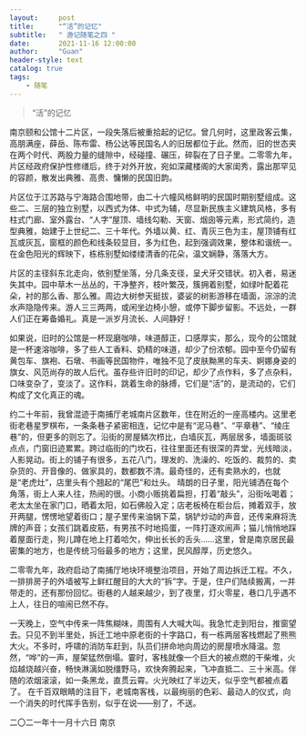 ```yaml
---
layout:     post
title:      "“活”的记忆"
subtitle:   " 游记随笔之四 "
date:       2021-11-16 12:00:00
author:     "Guan"
header-style: text
catalog: true
tags:
    - 随笔
---
```


> “活”的记忆

南京颐和公馆十二片区，一段失落后被重拾起的记忆。曾几何时，这里政客云集，高朋满座，薛岳、陈布雷、杨公达等民国名人的旧居都位于此。然而，旧的世态夹在两个时代、两股力量的缝隙中，经碰撞、碾压，碎裂在了日子里。二零零九年，片区经政府保护性修缮后，终于对外开放，宛如深藏楼阁的大家闺秀，露出那罕见的容颜，散发出典雅、高贵、慵懒的民国旧韵。

片区位于江苏路与宁海路合围地带，由二十六幢风格鲜明的民国时期别墅组成。这些二、三层的独立别墅，以西式为体、中式为辅，尽显新民族主义建筑风格，多有柱式门廊、室外露台、“人字”屋顶、墙线勾勒、天窗、烟囱等元素，形式简约，造型典雅，始建于上世纪二、三十年代。外墙以黄、红、青灰三色为主，屋顶铺有红瓦或灰瓦，窗框的颜色和线条较显目，多为红色，起到强调效果，整体和谐统一。在金色阳光的辉映下，栋栋别墅如缕缕清香的花朵，温文娴静，落落大方。

片区的主径斜东北走向，依别墅坐落，分几条支径，呈犬牙交错状。初入者，易迷失其中。园中草木一丛丛的，干净整齐，枝叶繁茂，簇拥着别墅，如绿叶配着花朵，衬的那么香、那么雅。周边大树参天挺拔，婆娑的树影游移在墙面，淙淙的流水声隐隐传来。游人三三两两，或闲坐边椅小憩，或停下脚步留影。不远处，一群人们正在筹备婚礼。真是一派岁月流长、人间静好！

如果说，旧时的公馆是一杯现磨咖啡，味道醇正，口感厚实，那么，现今的公馆就是一杯速溶咖啡，多了些人工香料、奶精的味道，却少了份浓郁。园中至今仍留有黄包车、旗袍、石墩、书画等民国物件，唯独不见了皮肤黝黑的车夫、婀娜身姿的旗女、风范尚存的故人后代。虽存些许旧时的印记，却少了点作料，多了点杂料，口味变杂了，变淡了。这作料，跳着生命的脉搏，它们是“活”的，是流动的，它们构成了文化真正的魂。

约二十年前，我曾混迹于南捕厅老城南片区数年，住在附近的一座高楼内。这里老街老巷星罗棋布，一条条巷子紧密相连，记忆中是有“泥马巷”、“平章巷”、“绫庄巷”的，但更多的则忘了。沿街的房屋鳞次栉比，白墙灰瓦，两层居多，墙面斑驳点点，门窗旧迹累累。跨过临街的门坎石，往往里面还有很深的弄堂，光线暗淡，人影晃动。街上的铺子有很多，五花八门，理发的、洗澡的、吃饭的、裁剪的、卖杂货的、开音像的、做家具的，数都数不清。最奇怪的，还有卖熟水的，也就是“老虎灶”，店里头有个翘起的“尾巴”和灶头。
晴朗的日子里，阳光铺洒在每个角落，街上人来人往，热闹的很。小商小贩挑着扁担，打着“敲头”，沿街吆喝着；老太太坐在家门口，晒着太阳，如石佛般入定；店老板椅在柜台后，摊着双手，放开两腿，愣愣地望着街口；屋子里传来油锅下菜，锅铲炒动的声音，还传来麻将洗牌的声音；女孩们跳着皮筋，有男孩不时地捣蛋，一阵打逐欢闹声；猫儿悄悄地踩着屋面行走，狗儿蹲在地上打着哈欠，伸出长长的舌头……这里，曾是南京居民最密集的地方，也是传统习俗最多的地方；这里，民风醇厚，历史悠久。

二零零九年，政府启动了南捕厅地块环境整治项目，开始了周边拆迁工程。不久，一排排房子的外墙被写上鲜红醒目的大大的“拆”字。于是，住户们陆续搬离，一并带走的，还有那份回忆。街巷的人越来越少，到了夜里，灯火零星，巷口几乎遇不上人，往日的喧闹已然不存。

一天晚上，空气中传来一阵焦糊味，周围有人大喊大叫。我急忙走到阳台，推窗望去。只见不到半里处，拆迁工地中原老街的十字路口，有一栋两层客栈燃起了熊熊大火。不多时，呼啸的消防车赶到，队员们拼命地向周边的房屋喷水降温。忽然，“哗”的一声，屋架猛然倒塌。霎时，客栈就像一个巨大的被点燃的干柴堆，火焰越烧越兴奋，畅快淋漓如脱缰野马，欢快奔腾起来，飞冲直抵二、三十米高。伴随的浓烟滚滚，如一条黑龙，直贯云霄。火光映红了半边天，似乎空气都被点着了。
在千百双眼睛的注目下，老城南客栈，以最绚丽的色彩、最动人的仪式，向一个消失的时代挥手告别，似乎在说——别了，不送。

二〇二一年十一月十六日  南京

